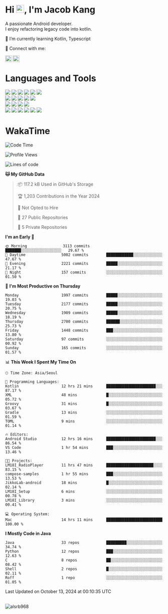 # Hi <img src="https://media.giphy.com/media/hvRJCLFzcasrR4ia7z/giphy.gif" width="25px">, I'm Jacob Kang
A passionate Android developer.
</br>
I enjoy refactoring legacy code into kotlin.

🌱 I’m currently learning Kotlin, Typescript

🤝 Connect with me:

<a href="https://www.linkedin.com/in/minkyu-kang-b7477b1b2/"><img align="left" src="https://raw.githubusercontent.com/yushi1007/yushi1007/main/images/linkedin.svg" alt="Minkyu Kang | LinkedIn" width="21px"/></a>
<a href="https://www.instagram.com/_jacob_kang/"><img align="left" src="https://raw.githubusercontent.com/yushi1007/yushi1007/main/images/instagram.svg" alt="Jacob Kang | Instagram" width="21px"/></a>

</br>

# Languages and Tools

<div align="left">
<img src="https://img.shields.io/badge/java-007396?logo=java&logoColor=white"/>
<img src="https://img.shields.io/badge/kotlin-7F52FF?logo=kotlin&logoColor=white"/>
<img src="https://img.shields.io/badge/python-3776AB?logo=python&logoColor=white"/>
<img src="https://img.shields.io/badge/bash shell-4EAA25?logo=gnubash&logoColor=white"/>
<img src="https://img.shields.io/badge/c-A8B9CC?logo=c&logoColor=white"/>
<img src="https://img.shields.io/badge/c++-00599C?logo=c%2b%2b&logoColor=white"/>
</div>
<div align="left">
<img src="https://img.shields.io/badge/git-F05032?logo=git&logoColor=white"/>
<img src="https://img.shields.io/badge/github-181717?logo=github&logoColor=white"/>
<img src="https://img.shields.io/badge/mysql-4479A1?logo=mysql&logoColor=white"/>
<img src="https://img.shields.io/badge/sqlite-003B57?logo=sqlite&logoColor=white"/>
<img src="https://img.shields.io/badge/amazon AWS-232F3E?logo=amazonaws&logoColor=white"/>
</div>
<div align="left">
<img src="https://img.shields.io/badge/android-3DDC84?logo=android&logoColor=white"/>
<img src="https://img.shields.io/badge/linux-FCC624?logo=linux&logoColor=white"/>
<img src="https://img.shields.io/badge/flask-000000?logo=flask&logoColor=white"/>
<img src="https://img.shields.io/badge/arduino-00979D?logo=arduino&logoColor=white"/>
</div>
<div align="left">
<img src="https://img.shields.io/badge/slack-4A154B?logo=slack&logoColor=white"/>
<img src="https://img.shields.io/badge/notion-000000?logo=notion&logoColor=white"/>
<img src="https://img.shields.io/badge/jira-0052CC?logo=jira&logoColor=white"/>
<img src="https://img.shields.io/badge/postman-FF6C37?logo=postman&logoColor=white"/>
<img src="https://img.shields.io/badge/intellij-000000?logo=intellijidea&logoColor=white"/>
<img src="https://img.shields.io/badge/pycharm-000000?logo=pycharm&logoColor=white"/>
</div>

# WakaTime

<!--START_SECTION:waka-->
![Code Time](http://img.shields.io/badge/Code%20Time-4%2C255%20hrs%206%20mins-blue)

![Profile Views](http://img.shields.io/badge/Profile%20Views-0-blue)

![Lines of code](https://img.shields.io/badge/From%20Hello%20World%20I%27ve%20Written-6.3%20million%20lines%20of%20code-blue)

**🐱 My GitHub Data** 

> 📦 117.2 kB Used in GitHub's Storage 
 > 
> 🏆 1,203 Contributions in the Year 2024
 > 
> 🚫 Not Opted to Hire
 > 
> 📜 27 Public Repositories 
 > 
> 🔑 5 Private Repositories 
 > 
**I'm an Early 🐤** 

```text
🌞 Morning                3113 commits        ███████░░░░░░░░░░░░░░░░░░   29.67 % 
🌆 Daytime                5002 commits        ████████████░░░░░░░░░░░░░   47.67 % 
🌃 Evening                2221 commits        █████░░░░░░░░░░░░░░░░░░░░   21.17 % 
🌙 Night                  157 commits         ░░░░░░░░░░░░░░░░░░░░░░░░░   01.50 % 
```
📅 **I'm Most Productive on Thursday** 

```text
Monday                   1997 commits        █████░░░░░░░░░░░░░░░░░░░░   19.03 % 
Tuesday                  2177 commits        █████░░░░░░░░░░░░░░░░░░░░   20.75 % 
Wednesday                1909 commits        █████░░░░░░░░░░░░░░░░░░░░   18.19 % 
Thursday                 2700 commits        ██████░░░░░░░░░░░░░░░░░░░   25.73 % 
Friday                   1448 commits        ███░░░░░░░░░░░░░░░░░░░░░░   13.80 % 
Saturday                 97 commits          ░░░░░░░░░░░░░░░░░░░░░░░░░   00.92 % 
Sunday                   165 commits         ░░░░░░░░░░░░░░░░░░░░░░░░░   01.57 % 
```


📊 **This Week I Spent My Time On** 

```text
🕑︎ Time Zone: Asia/Seoul

💬 Programming Languages: 
Kotlin                   12 hrs 21 mins      ██████████████████████░░░   87.17 % 
XML                      48 mins             █░░░░░░░░░░░░░░░░░░░░░░░░   05.72 % 
Groovy                   31 mins             █░░░░░░░░░░░░░░░░░░░░░░░░   03.67 % 
Gradle                   13 mins             ░░░░░░░░░░░░░░░░░░░░░░░░░   01.59 % 
TOML                     9 mins              ░░░░░░░░░░░░░░░░░░░░░░░░░   01.14 % 

🔥 Editors: 
Android Studio           12 hrs 16 mins      ██████████████████████░░░   86.54 % 
VS Code                  1 hr 54 mins        ███░░░░░░░░░░░░░░░░░░░░░░   13.46 % 

🐱‍💻 Projects: 
LM18I_RadioPlayer        11 hrs 47 mins      █████████████████████░░░░   83.15 % 
compose-samples          1 hr 55 mins        ███░░░░░░░░░░░░░░░░░░░░░░   13.53 % 
JikkoLab-android         18 mins             █░░░░░░░░░░░░░░░░░░░░░░░░   02.14 % 
LM18I_Setup              6 mins              ░░░░░░░░░░░░░░░░░░░░░░░░░   00.78 % 
LM18I_Library            3 mins              ░░░░░░░░░░░░░░░░░░░░░░░░░   00.41 % 

💻 Operating System: 
Mac                      14 hrs 11 mins      █████████████████████████   100.00 % 
```

**I Mostly Code in Java** 

```text
Java                     33 repos            █████████░░░░░░░░░░░░░░░░   34.74 % 
Python                   12 repos            ███░░░░░░░░░░░░░░░░░░░░░░   12.63 % 
C                        8 repos             ██░░░░░░░░░░░░░░░░░░░░░░░   08.42 % 
Shell                    2 repos             █░░░░░░░░░░░░░░░░░░░░░░░░   02.11 % 
Roff                     1 repo              ░░░░░░░░░░░░░░░░░░░░░░░░░   01.05 % 
```




 Last Updated on October 13, 2024 at 00:10:35 UTC
<!--END_SECTION:waka-->

</br>

<div align="left">
<img align="left" src="https://github-readme-stats.vercel.app/api/top-langs?username=alsrb968&show_icons=true&locale=en&layout=compact&theme=dark" alt="alsrb968" />
</div>
